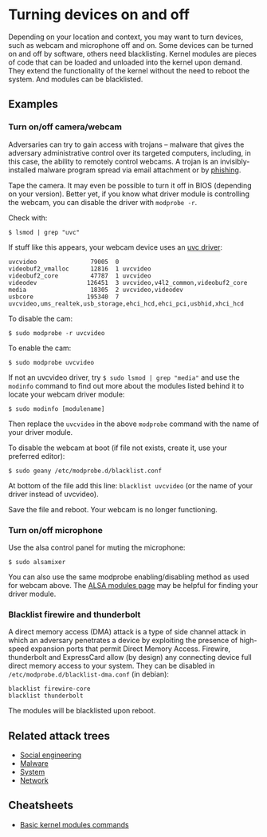 # Turning devices on and off

Depending on your location and context, you may want to turn devices, such as webcam and microphone off and on. Some 
devices can be turned on and off by software, others need blacklisting. Kernel modules are pieces of code that can be 
loaded and unloaded into the kernel upon demand. They extend the functionality of the kernel without the need to reboot 
the system. And modules can be blacklisted. 

## Examples

### Turn on/off camera/webcam 

Adversaries can try to gain access with trojans – malware that gives the adversary administrative control over its 
targeted computers, including, in this case, the ability to remotely control webcams. A trojan is an invisibly-installed 
malware program spread via email attachment or by [phishing](attack-trees:docs/social-engineering/Phishing).

Tape the camera. It may even be possible to turn it off in BIOS (depending on your version). Better yet, if you know 
what driver module is controlling the webcam, you can disable the driver with `modprobe -r`.

Check with:
    
    $ lsmod | grep "uvc"

If stuff like this appears, your webcam device uses an [uvc driver](https://www.ideasonboard.org/uvc/):

    uvcvideo               79005  0 
    videobuf2_vmalloc      12816  1 uvcvideo
    videobuf2_core         47787  1 uvcvideo
    videodev              126451  3 uvcvideo,v4l2_common,videobuf2_core
    media                  18305  2 uvcvideo,videodev
    usbcore               195340  7 uvcvideo,ums_realtek,usb_storage,ehci_hcd,ehci_pci,usbhid,xhci_hcd

To disable the cam:

    $ sudo modprobe -r uvcvideo 

To enable the cam:

    $ sudo modprobe uvcvideo

If not an uvcvideo driver, try `$ sudo lsmod | grep "media"` and use the `modinfo` command to find out more about the 
modules listed behind it to locate your webcam driver module:

    $ sudo modinfo [modulename] 

Then replace the `uvcvideo` in the above `modprobe` command with the name of your driver module.

To disable the webcam at boot (if file not exists, create it, use your preferred editor):

    $ sudo geany /etc/modprobe.d/blacklist.conf

At bottom of the file add this line: `blacklist uvcvideo` (or the name of your driver instead of uvcvideo).

Save the file and reboot. Your webcam is no longer functioning.

### Turn on/off microphone

Use the alsa control panel for muting the microphone:

    $ sudo alsamixer

You can also use the same modprobe enabling/disabling method as used for webcam above. The 
[ALSA modules page](https://alsa.opensrc.org/ALSA_modules) may be helpful for finding your driver module.

### Blacklist firewire and thunderbolt

A direct memory access (DMA) attack is a type of side channel attack in which an adversary penetrates a device by 
exploiting the presence of high-speed expansion ports that permit Direct Memory Access. Firewire, thunderbolt and 
ExpressCard allow (by design) any connecting device full direct memory access to your system. They can be disabled 
in `/etc/modprobe.d/blacklist-dma.conf` (in debian):

    blacklist firewire-core
    blacklist thunderbolt

The modules will be blacklisted upon reboot.

## Related attack trees

* [Social engineering](attack-trees:docs/social-engineering/README)
* [Malware](attack-trees:docs/malware/README)
* [System](attack-trees:docs/system/README)
* [Network](attack-trees:docs/network/README)

## Cheatsheets

* [Basic kernel modules commands](cheatsheets:docs/linux/kernel-modules)


